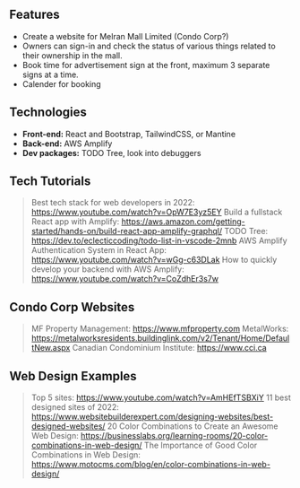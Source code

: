 ## Features

- Create a website for Melran Mall Limited (Condo Corp?) 
- Owners can sign-in and check the status of various things related to their ownership in the mall.
- Book time for advertisement sign at the front, maximum 3 separate signs at a time.   
- Calender for booking

## Technologies

- **Front-end:** React and Bootstrap, TailwindCSS, or Mantine
- **Back-end:** AWS Amplify 
- **Dev packages:**  TODO Tree, look into debuggers

## Tech Tutorials

> Best tech stack for web developers in 2022: https://www.youtube.com/watch?v=OpW7E3yz5EY
> Build a fullstack React app with Amplify: https://aws.amazon.com/getting-started/hands-on/build-react-app-amplify-graphql/
> TODO Tree: https://dev.to/eclecticcoding/todo-list-in-vscode-2mnb
> AWS Amplify Authentication System in React App: https://www.youtube.com/watch?v=wGg-c63DLak 
> How to quickly develop your backend with AWS Amplify: https://www.youtube.com/watch?v=CoZdhEr3s7w

## Condo Corp Websites

> MF Property Management: https://www.mfproperty.com
> MetalWorks: https://metalworksresidents.buildinglink.com/v2/Tenant/Home/DefaultNew.aspx
> Canadian Condominium Institute: https://www.cci.ca

## Web Design Examples

> Top 5 sites: https://www.youtube.com/watch?v=AmHEfTSBXiY
> 11 best designed sites of 2022: https://www.websitebuilderexpert.com/designing-websites/best-designed-websites/
> 20 Color Combinations to Create an Awesome Web Design: https://businesslabs.org/learning-rooms/20-color-combinations-in-web-design/ 
> The Importance of Good Color Combinations in Web Design: https://www.motocms.com/blog/en/color-combinations-in-web-design/ 

